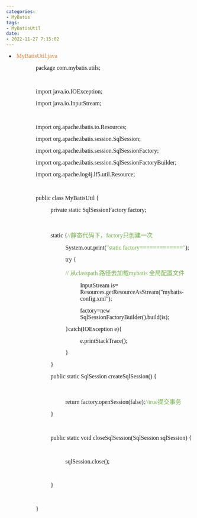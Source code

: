 ```yaml
---
categories:
- MyBatis
tags:
- MyBatisUtil
date:
- 2022-11-27 7:15:02
---
```


<span style="font-size:12.0pt"><span style="font-family:&quot;Comic Sans MS&quot;"><span
            style="color:#ed7d31"></span></span></span>
<ul>
    <li><span style="font-size:12.0pt"><span style="font-family:&quot;Comic Sans MS&quot;"><span
                    style="color:#ed7d31">&nbsp;MyBatisUtil.java</span></span></span></li>
</ul>
<p style="margin-left: 80px;"><span style="font-size:12.0pt"><span style="font-family:&quot;Comic Sans MS&quot;">package
            com.mybatis.utils;</span></span></p>
<p style="margin-left: 80px;"><span style="font-size:12.0pt"><span
            style="font-family:&quot;Comic Sans MS&quot;">&nbsp;</span></span></p>
<p style="margin-left: 80px;"><span style="font-size:12.0pt"><span style="font-family:&quot;Comic Sans MS&quot;">import
            java.io.IOException;</span></span></p>
<p style="margin-left: 80px;"><span style="font-size:12.0pt"><span style="font-family:&quot;Comic Sans MS&quot;">import
            java.io.InputStream;</span></span></p>
<p style="margin-left: 80px;"><span style="font-size:12.0pt"><span
            style="font-family:&quot;Comic Sans MS&quot;">&nbsp;</span></span></p>
<p style="margin-left: 80px;"><span style="font-size:12.0pt"><span style="font-family:&quot;Comic Sans MS&quot;">import
            org.apache.ibatis.io.Resources;</span></span></p>
<p style="margin-left: 80px;"><span style="font-size:12.0pt"><span style="font-family:&quot;Comic Sans MS&quot;">import
            org.apache.ibatis.session.SqlSession;</span></span></p>
<p style="margin-left: 80px;"><span style="font-size:12.0pt"><span style="font-family:&quot;Comic Sans MS&quot;">import
            org.apache.ibatis.session.SqlSessionFactory;</span></span></p>
<p style="margin-left: 80px;"><span style="font-size:12.0pt"><span style="font-family:&quot;Comic Sans MS&quot;">import
            org.apache.ibatis.session.SqlSessionFactoryBuilder;</span></span></p>
<p style="margin-left: 80px;"><span style="font-size:12.0pt"><span style="font-family:&quot;Comic Sans MS&quot;">import
            org.apache.log4j.lf5.util.Resource;</span></span></p>
<p style="margin-left: 80px;"><span style="font-size:12.0pt"><span
            style="font-family:&quot;Comic Sans MS&quot;">&nbsp;</span></span></p>
<p style="margin-left: 80px;"><span style="font-size:12.0pt"><span style="font-family:&quot;Comic Sans MS&quot;">public
            class MyBatisUtil {</span></span></p>
<p style="margin-left: 120px;"><span style="font-size:12.0pt"><span
            style="font-family:&quot;Comic Sans MS&quot;">private static SqlSessionFactory factory;</span></span></p>
<p style="margin-left: 120px;"><span style="font-size:12.0pt"><span
            style="font-family:&quot;Comic Sans MS&quot;">&nbsp;</span></span></p>
<p style="margin-left: 120px;"><span style="font-size:12.0pt"><span style="font-family:&quot;Comic Sans MS&quot;">static
            {</span><span style="font-family:&quot;Comic Sans MS&quot;"><span
                style="color:#70ad47">//</span></span><span style="font-family:SimSun"><span
                style="color:#70ad47">静态代码下，</span></span><span style="font-family:&quot;Comic Sans MS&quot;"><span
                style="color:#70ad47">factory</span></span><span style="font-family:SimSun"><span
                style="color:#70ad47">只创建一次</span></span></span></p>
<p style="margin-left: 160px;"><span style="font-size:12.0pt"><span
            style="font-family:&quot;Comic Sans MS&quot;">System.out.print(<span style="color:#70ad47">"static
                factory============="</span>);</span></span></p>
<p style="margin-left: 160px;"><span style="font-size:12.0pt"><span style="font-family:&quot;Comic Sans MS&quot;">try
            {</span></span></p>
<p style="margin-left: 160px;"><span style="font-size:12.0pt"><span style="color:#70ad47"><span
                style="font-family:&quot;Comic Sans MS&quot;">// </span><span
                style="font-family:&quot;Microsoft YaHei UI&quot;">从</span><span
                style="font-family:&quot;Comic Sans MS&quot;">classpath </span><span
                style="font-family:&quot;Microsoft YaHei UI&quot;">路径去加载</span><span
                style="font-family:&quot;Comic Sans MS&quot;">mybatis </span><span
                style="font-family:&quot;Microsoft YaHei UI&quot;">全局配置文件 </span></span></span></p>
<p style="margin-left: 200px;"><span style="font-size:12.0pt"><span
            style="font-family:&quot;Comic Sans MS&quot;">InputStream is=
            Resources.getResourceAsStream("mybatis-config.xml");</span></span></p>
<p style="margin-left: 200px;"><span style="font-size:12.0pt"><span
            style="font-family:&quot;Comic Sans MS&quot;">factory=new
            SqlSessionFactoryBuilder().build(is);</span></span></p>
<p style="margin-left: 160px;"><span style="font-size:12.0pt"><span
            style="font-family:&quot;Comic Sans MS&quot;">}catch(IOException e){</span></span></p>
<p style="margin-left: 200px;"><span style="font-size:12.0pt"><span
            style="font-family:&quot;Comic Sans MS&quot;">e.printStackTrace();</span></span></p>
<p style="margin-left: 160px;"><span style="font-size:12.0pt"><span
            style="font-family:&quot;Comic Sans MS&quot;">}</span></span></p>
<p style="margin-left: 120px;"><span style="font-size:12.0pt"><span
            style="font-family:&quot;Comic Sans MS&quot;">}</span></span></p>
<p style="margin-left: 120px;"><span style="font-size:12.0pt"><span style="font-family:&quot;Comic Sans MS&quot;">public
            static SqlSession createSqlSession() {</span></span></p>
<p style="margin-left: 120px;"><span style="font-size:12.0pt"><span
            style="font-family:&quot;Comic Sans MS&quot;">&nbsp;</span></span></p>
<p style="margin-left: 160px;"><span style="font-size:12.0pt"><span style="font-family:&quot;Comic Sans MS&quot;">return
            factory.openSession(false);</span><span style="font-family:&quot;Comic Sans MS&quot;"><span
                style="color:#70ad47">//true</span></span><span style="font-family:SimSun"><span
                style="color:#70ad47">提交事务</span></span></span></p>
<p style="margin-left: 120px;"><span style="font-size:12.0pt"><span
            style="font-family:&quot;Comic Sans MS&quot;">}</span></span></p>
<p style="margin-left: 120px;"><span style="font-size:12.0pt"><span
            style="font-family:&quot;Comic Sans MS&quot;">&nbsp;</span></span></p>
<p style="margin-left: 120px;"><span style="font-size:12.0pt"><span style="font-family:&quot;Comic Sans MS&quot;">public
            static void closeSqlSession(SqlSession sqlSession) {</span></span></p>
<p style="margin-left: 120px;"><span style="font-size:12.0pt"><span
            style="font-family:&quot;Comic Sans MS&quot;">&nbsp;</span></span></p>
<p style="margin-left: 160px;"><span style="font-size:12.0pt"><span
            style="font-family:&quot;Comic Sans MS&quot;">sqlSession.close();</span></span></p>
<p style="margin-left: 160px;"><span style="font-size:12.0pt"><span
            style="font-family:&quot;Comic Sans MS&quot;">&nbsp;</span></span></p>
<p style="margin-left: 120px;"><span style="font-size:12.0pt"><span
            style="font-family:&quot;Comic Sans MS&quot;">}</span></span></p>
<p style="margin-left: 80px;"><span style="font-size:12.0pt"><span
            style="font-family:&quot;Comic Sans MS&quot;">&nbsp;</span></span></p>
<p style="margin-left: 80px;"><span style="font-size:12.0pt"><span
            style="font-family:&quot;Comic Sans MS&quot;">}</span></span></p><span style="font-size:12.0pt"><span
        style="font-family:&quot;Comic Sans MS&quot;"></span></span>